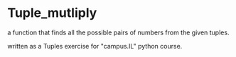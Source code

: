 # Tuple_mutliply
a function that finds all the possible pairs of numbers from the given tuples.

written as a Tuples exercise for "campus.IL" python course.
